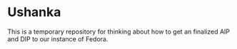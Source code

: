 # Ushanka

This is a temporary repository for thinking about how to get an finalized AIP and DIP to our instance of Fedora.
